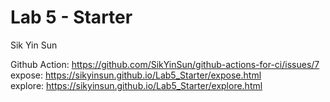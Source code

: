# Lab 5 - Starter

Sik Yin Sun

Github Action: https://github.com/SikYinSun/github-actions-for-ci/issues/7  
expose: https://sikyinsun.github.io/Lab5_Starter/expose.html  
explore: https://sikyinsun.github.io/Lab5_Starter/explore.html
